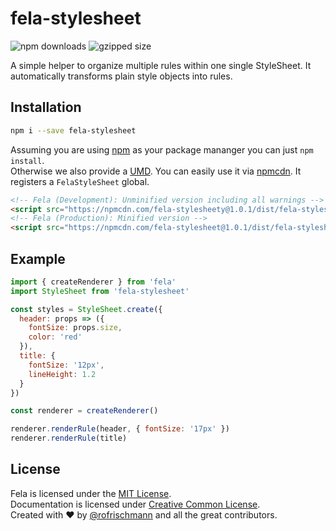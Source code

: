 # fela-stylesheet


<img alt="npm downloads" src="https://img.shields.io/npm/dm/fela-stylesheet.svg">
<img alt="gzipped size" src="https://img.shields.io/badge/gzipped-0.40kb-brightgreen.svg">

A simple helper to organize multiple rules within one single StyleSheet. It automatically transforms plain style objects into rules.

## Installation
```sh
npm i --save fela-stylesheet
```
Assuming you are using [npm](https://www.npmjs.com) as your package mananger you can just `npm install`.<br>
Otherwise we also provide a [UMD](https://github.com/umdjs/umd). You can easily use it via [npmcdn](https://npmcdn.com/). It registers a  `FelaStyleSheet` global.
```HTML
<!-- Fela (Development): Unminified version including all warnings -->
<script src="https://npmcdn.com/fela-stylesheety@1.0.1/dist/fela-stylesheet.js"></script>
<!-- Fela (Production): Minified version -->
<script src="https://npmcdn.com/fela-stylesheet@1.0.1/dist/fela-stylesheet.min.js"></script>
```

## Example

```javascript
import { createRenderer } from 'fela'
import StyleSheet from 'fela-stylesheet'

const styles = StyleSheet.create({
  header: props => ({
    fontSize: props.size,
    color: 'red'
  }),
  title: {
    fontSize: '12px',
    lineHeight: 1.2
  }
})

const renderer = createRenderer()

renderer.renderRule(header, { fontSize: '17px' })
renderer.renderRule(title)
```

## License
Fela is licensed under the [MIT License](http://opensource.org/licenses/MIT).<br>
Documentation is licensed under [Creative Common License](http://creativecommons.org/licenses/by/4.0/).<br>
Created with ♥ by [@rofrischmann](http://rofrischmann.de) and all the great contributors.
